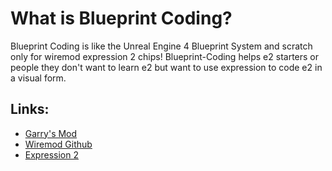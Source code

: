 # What is Blueprint Coding?
Blueprint Coding is like the Unreal Engine 4 Blueprint System and scratch only for wiremod expression 2 chips! Blueprint-Coding helps e2 starters or people they don't want to learn e2 but want to use expression to code e2 in a visual form.

## Links:
* [Garry's Mod](https://garrysmod.com/)
* [Wiremod Github](https://github.com/wiremod/wire/)
* [Expression 2](https://web.archive.org/web/20160324212757/http://wiki.wiremod.com/wiki/Expression_2)
